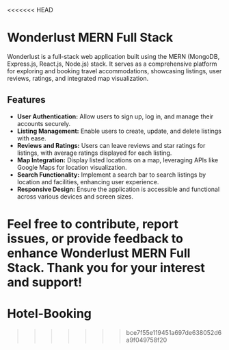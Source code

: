 <<<<<<< HEAD
# Wonderlust MERN Full Stack

Wonderlust is a full-stack web application built using the MERN (MongoDB, Express.js, React.js, Node.js) stack. It serves as a comprehensive platform for exploring and booking travel accommodations, showcasing listings, user reviews, ratings, and integrated map visualization.

## Features

- **User Authentication:** Allow users to sign up, log in, and manage their accounts securely.
- **Listing Management:** Enable users to create, update, and delete listings with ease.
- **Reviews and Ratings:** Users can leave reviews and star ratings for listings, with average ratings displayed for each listing.
- **Map Integration:** Display listed locations on a map, leveraging APIs like Google Maps for location visualization.
- **Search Functionality:** Implement a search bar to search listings by location and facilities, enhancing user experience.
- **Responsive Design:** Ensure the application is accessible and functional across various devices and screen sizes.

<!--## Setup Instructions

1. Clone the repository: `git clone [repository_url]`
2. Navigate to the project directory: `cd wonderlust-mern-full-stack`
3. Install dependencies:
   - For the backend, navigate to the `backend` directory and run `npm install`
   - For the frontend, navigate to the `frontend` directory and run `npm install`
4. Set up environment variables:
   - Create a `.env` file in the `backend` directory and add necessary environment variables (e.g., MongoDB URI, session secret)
   - Create a `.env` file in the `frontend` directory for any frontend-specific environment variables
5. Start the backend server: Navigate to the `backend` directory and run `npm start`
6. Start the frontend development server: Navigate to the `frontend` directory and run `npm start`
7. Access the application in your browser at `http://localhost:3000`

-->

Feel free to contribute, report issues, or provide feedback to enhance Wonderlust MERN Full Stack. Thank you for your interest and support!
=======
# Hotel-Booking
>>>>>>> bce7f55e119451a697de638052d6a9f049758f20
